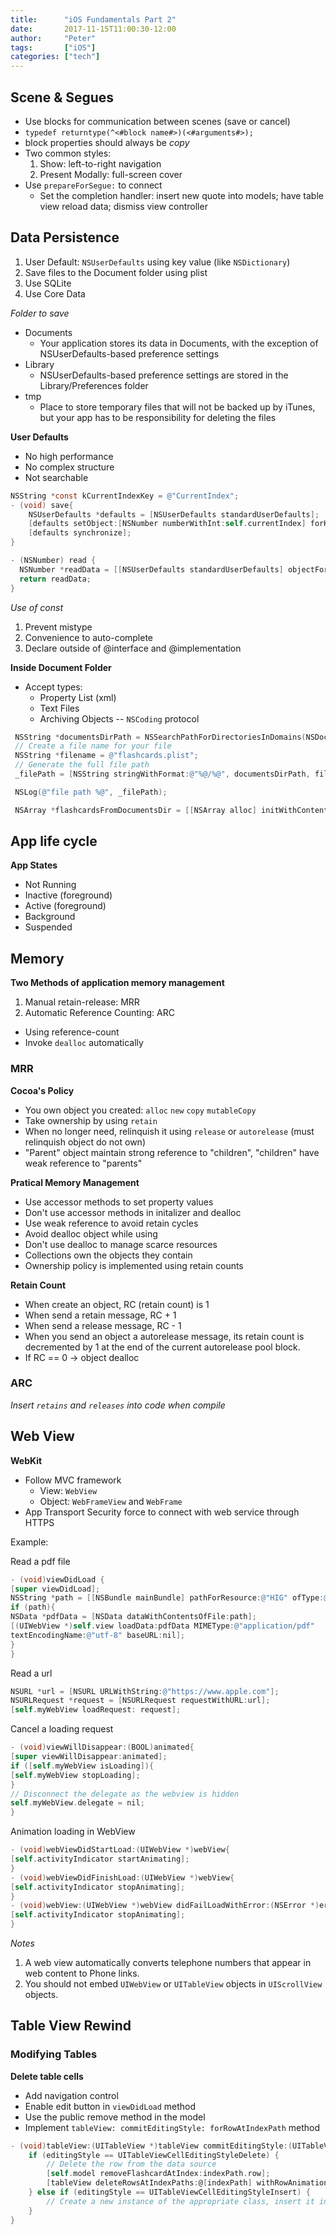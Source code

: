 ```yaml
---
title:      "iOS Fundamentals Part 2"
date:       2017-11-15T11:00:30-12:00
author:     "Peter"
tags:       ["iOS"]
categories: ["tech"]
---
```


## Scene & Segues

* Use blocks for communication between scenes (save or cancel)
* `typedef returntype(^<#block name#>)(<#arguments#>);`
* block properties should always be *copy*
* Two common styles:
  1. Show: left-to-right navigation
  2. Present Modally: full-screen cover
* Use `prepareForSegue:` to connect
  * Set the completion handler: insert new quote into models; have table view reload data; dismiss view controller

## Data Persistence

1. User Default: `NSUserDefaults` using key value (like `NSDictionary`)
2. Save files to the Document folder using plist
3. Use SQLite
4. Use Core Data

*Folder to save*

* Documents
  * Your application stores its data in Documents, with the exception of NSUserDefaults-based preference settings
* Library
  * NSUserDefaults-based preference settings are stored in the Library/Preferences folder
* tmp
  * Place to store temporary files that will not be backed up by iTunes, but your app has to be responsibility for deleting the files


**User Defaults**

* No high performance
* No complex structure
* Not searchable

```objective-c
NSString *const kCurrentIndexKey = @"CurrentIndex";
- (void) save{
    NSUserDefaults *defaults = [NSUserDefaults standardUserDefaults];
    [defaults setObject:[NSNumber numberWithInt:self.currentIndex] forKey:kCurrentIndexKey];
    [defaults synchronize];
}  

- (NSNumber) read {
  NSNumber *readData = [[NSUserDefaults standardUserDefaults] objectForKey:kCurrentIndexKey];
  return readData;
}
```

*Use of const*
1. Prevent mistype
2. Convenience to auto-complete
3. Declare outside of @interface and @implementation


**Inside Document Folder**

* Accept types:
  * Property List (xml)
  * Text Files
  * Archiving Objects -- `NSCoding` protocol

```objective-c
 NSString *documentsDirPath = NSSearchPathForDirectoriesInDomains(NSDocumentDirectory, NSUserDomainMask, YES)[0];
 // Create a file name for your file
 NSString *filename = @"flashcards.plist";
 // Generate the full file path
 _filePath = [NSString stringWithFormat:@"%@/%@", documentsDirPath, filename];

 NSLog(@"file path %@", _filePath);

 NSArray *flashcardsFromDocumentsDir = [[NSArray alloc] initWithContentsOfFile:_filePath];
```

## App life cycle

**App States**
* Not Running
* Inactive (foreground)
* Active (foreground)
* Background
* Suspended

## Memory

**Two Methods of application memory management**
1. Manual retain-release: MRR
2. Automatic Reference Counting: ARC
  * Using reference-count
  * Invoke `dealloc` automatically

### MRR

**Cocoa's Policy**
* You own object you created: `alloc` `new` `copy` `mutableCopy`
* Take ownership by using `retain`
* When no longer need, relinquish it using `release` or `autorelease` (must relinquish object do not own)
* "Parent" object maintain strong reference to "children", "children" have weak reference to "parents"

**Pratical Memory Management**
* Use accessor methods to set property values
* Don't use accessor methods in initalizer and dealloc
* Use weak reference to avoid retain cycles
* Avoid dealloc object while using
* Don't use dealloc to manage scarce resources
* Collections own the objects they contain
* Ownership policy is implemented using retain counts

**Retain Count**
* When create an object, RC (retain count) is 1
* When send a retain message, RC + 1
* When send a release message, RC - 1
* When you send an object a autorelease message, its retain count is decremented by 1 at the end of the current autorelease pool block.
* If RC == 0 -> object dealloc

### ARC

*Insert `retains` and `releases` into code when compile*

## Web View

**WebKit**
* Follow MVC framework
  * View: `WebView`
  * Object: `WebFrameView` and `WebFrame`
* App Transport Security force to connect with web service through HTTPS

Example:

Read a pdf file

```objective-c
- (void)viewDidLoad {
[super viewDidLoad];
NSString *path = [[NSBundle mainBundle] pathForResource:@"HIG" ofType:@"pdf"];
if (path){
NSData *pdfData = [NSData dataWithContentsOfFile:path];
[(UIWebView *)self.view loadData:pdfData MIMEType:@"application/pdf"
textEncodingName:@"utf-8" baseURL:nil];
}
}
```

Read a url

```objective-c
NSURL *url = [NSURL URLWithString:@"https://www.apple.com"];
NSURLRequest *request = [NSURLRequest requestWithURL:url];
[self.myWebView loadRequest: request];
```

Cancel a loading request

```objective-c
- (void)viewWillDisappear:(BOOL)animated{
[super viewWillDisappear:animated];
if ([self.myWebView isLoading]){
[self.myWebView stopLoading];
}
// Disconnect the delegate as the webview is hidden
self.myWebView.delegate = nil;
}
```

Animation loading in WebView

```objective-c
- (void)webViewDidStartLoad:(UIWebView *)webView{
[self.activityIndicator startAnimating];
}
- (void)webViewDidFinishLoad:(UIWebView *)webView{
[self.activityIndicator stopAnimating];
}
- (void)webView:(UIWebView *)webView didFailLoadWithError:(NSError *)error{
[self.activityIndicator stopAnimating];
}
```

*Notes*

1. A web view automatically converts telephone numbers that appear in web content to Phone links.
2. You should not embed `UIWebView` or `UITableView` objects in `UIScrollView` objects.

## Table View Rewind

### Modifying Tables

**Delete table cells**
* Add navigation control
* Enable edit button in `viewDidLoad` method
* Use the public remove method in the model
* Implement `tableView: commitEditingStyle: forRowAtIndexPath` method

```objective-c
- (void)tableView:(UITableView *)tableView commitEditingStyle:(UITableViewCellEditingStyle)editingStyle forRowAtIndexPath:(NSIndexPath *)indexPath {
    if (editingStyle == UITableViewCellEditingStyleDelete) {
        // Delete the row from the data source
        [self.model removeFlashcardAtIndex:indexPath.row];
        [tableView deleteRowsAtIndexPaths:@[indexPath] withRowAnimation:UITableViewRowAnimationFade];
    } else if (editingStyle == UITableViewCellEditingStyleInsert) {
        // Create a new instance of the appropriate class, insert it into the array, and add a new row to the table view
    }   
}
```
